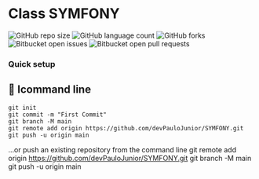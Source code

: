 # Class SYMFONY

![GitHub repo size](https://img.shields.io/github/repo-size/iuricode/README-template?style=for-the-badge)
![GitHub language count](https://img.shields.io/github/languages/count/iuricode/README-template?style=for-the-badge)
![GitHub forks](https://img.shields.io/github/forks/iuricode/README-template?style=for-the-badge)
![Bitbucket open issues](https://img.shields.io/bitbucket/issues/iuricode/README-template?style=for-the-badge)
![Bitbucket open pull requests](https://img.shields.io/bitbucket/pr-raw/iuricode/README-template?style=for-the-badge)

### Quick setup

## 🚀 Icommand line

```
git init
git commit -m "First Commit"
git branch -M main
git remote add origin https://github.com/devPauloJunior/SYMFONY.git
git push -u origin main
```

…or push an existing repository from the command line
git remote add origin https://github.com/devPauloJunior/SYMFONY.git
git branch -M main
git push -u origin main
